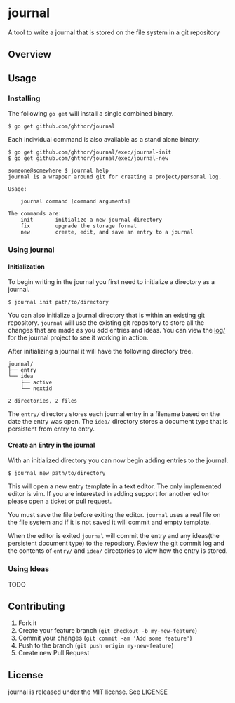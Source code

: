 # journal

A tool to write a journal that is stored on the file system in a git repository

## Overview

## Usage

### Installing

The following `go get` will install a single combined binary.

    $ go get github.com/ghthor/journal

Each individual command is also available as a stand alone
binary.

    $ go get github.com/ghthor/journal/exec/journal-init
    $ go get github.com/ghthor/journal/exec/journal-new

```
someone@somewhere $ journal help
journal is a wrapper around git for creating a project/personal log.

Usage:

	journal command [command arguments]

The commands are:
    init       initialize a new journal directory
    fix        upgrade the storage format
    new        create, edit, and save an entry to a journal

```

### Using journal

#### Initialization

To begin writing in the journal you first need to initialize
a directory as a journal.

    $ journal init path/to/directory

You can also initialize a journal directory that is within an existing
git repository. `journal` will use the existing git repository to
store all the changes that are made as you add entries and ideas.
You can view the [log/](https://github.com/ghthor/journal/tree/master/log)
for the journal project to see it working in action.

After initializing a journal it will have the following directory tree.

```
journal/
├── entry
└── idea
    ├── active
    └── nextid

2 directories, 2 files
```

The `entry/` directory stores each journal entry in a filename
based on the date the entry was open. The `idea/` directory
stores a document type that is persistent from entry to entry.

#### Create an Entry in the journal

With an initialized directory you can now begin adding entries
to the journal.

    $ journal new path/to/directory

This will open a new entry template in a text editor. The only
implemented editor is vim. If you are interested in adding support
for another editor please open a ticket or pull request.

You must save the file before exiting the editor. `journal` uses a
real file on the file system and if it is not saved it will commit
and empty template.

When the editor is exited `journal` will commit the entry and any
ideas(the persistent document type) to the repository. Review the
git commit log and the contents of `entry/` and `idea/` directories
to view how the entry is stored.

### Using Ideas

TODO

## Contributing

1. Fork it
2. Create your feature branch (`git checkout -b my-new-feature`)
3. Commit your changes (`git commit -am 'Add some feature'`)
4. Push to the branch (`git push origin my-new-feature`)
5. Create new Pull Request

## License

journal is released under the MIT license. See [LICENSE](https://github.com/ghthor/journal/blob/master/LICENSE)
